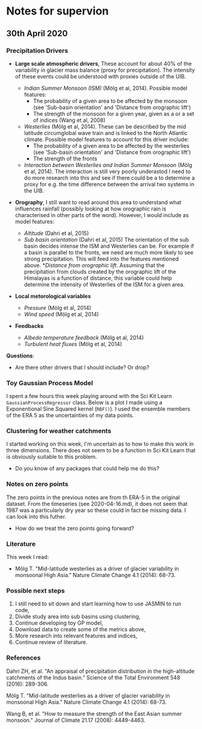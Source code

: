 # Notes for supervion

## 30th April 2020

### Precipitation Drivers

* __Large scale atmospheric drivers__, These account for about 40% of the variability in glacier mass balance (proxy for precipitation). The intensity of these events could be understood with proxies outside of the UIB.
  * _Indian Summer Monsoon (ISM)_ (Mölg et al, 2014). Possible model features:
    * The probability of a given area to be affected by the monsoon (see 'Sub-basin orientation' and 'Distance from orographic lift')
    * The strength of the monsoon for a given year, given as a or a set of indices (Wang et al, 2008)
  * _Westerlies_ (Mölg et al, 2014). These can be described by the mid latitude circumglobal wave train and is linked to the North Atlantic climate. Possible model features to account for this driver include:
    * The probability of a given area to be affected by the westerlies (see 'Sub-basin orientation' and 'Distance from orographic lift')
    * The strength of the fronts
  * _Interaction between Westerlies and Indian Summer Monsoon_ (Mölg et al, 2014). The interaction is still very poorly underastod I need to do more research into this and see if there could be a to determine a proxy for e.g. the time difference between the arrival two systems in the UIB.

* __Orography__, I still want to read around this area to understand what influences rainfall (possibly looking at how orographic rain is characterised in other parts of the word). However, I would include as model features:
  * _Altitude_ (Dahri et al, 2015)
  * _Sub basin orientation_ (Dahri et al, 2015) The orientation of the sub basin decides intense the ISM and Westerlies can be. For example if a basin is parallel to the fronts, we need are much more likely to see strong precipitation. This will feed into the features mentioned above.
  *_Distance from orographic lift_. Assuming that the precipitation from clouds created by the orographic lift of the Himalayas is a function of distance, this variable could help determine the intensity of Westerlies of the ISM for a given area.

* __Local metorological variables__
  * _Pressure_ (Mölg et al, 2014)
  * _Wind speed_ (Mölg et al, 2014)

* __Feedbacks__
  * _Albedo temperature feedback_ (Mölg et al, 2014)
  * _Turbulent heat fluxes_ (Mölg et al, 2014)

__Questions__:

* Are there other drivers that I should include? Or drop?

### Toy Gaussian Process Model

I spent a few hours this week playing around with the Sci Kit Learn `GaussianProcessRegressor` class. Below is a plot I made using a Exponentional Sine Squared kernel (`RBF()`). I used the ensemble members of the ERA 5 as the uncertainties of my data points. 

### Clustering for weather catchments

I started working on this week, I'm uncertain as to how to make this work in three dimensions. There does not seem to be a function in Sci Kit Learn that is obviously suitable to this problem.

* Do you know of any packages that could help me do this?

### Notes on zero points

The zero points in the previous notes are from th ERA-5 in the original dataset. From the timeseries (see 2020-04-16.md), it does not seem that 1987 was a particularly dry year so these could in fact be missing data. I can look into this futher.

* How do we treat the zero points going forward?

### Literature

This week I read:

* Mölg T. "Mid-latitude westerlies as a driver of glacier variability in monsoonal High Asia." Nature Climate Change 4.1 (2014): 68-73.

### Possible next steps

1. I still need to sit down and start learning how to use JASMIN to run code,
2. Divide study area into sub basins using clustering,
3. Continue developing toy GP model,
4. Download data to create some of the metrics above,
5. More research into relevant features and indices,
6. Continue review of literature.

### References

Dahri ZH, et al. “An appraisal of precipitation distribution in the high-altitude catchments of the Indus basin.” Science of the Total Environment 548 (2016): 289-306.

Mölg T. "Mid-latitude westerlies as a driver of glacier variability in monsoonal High Asia." Nature Climate Change 4.1 (2014): 68-73.

Wang B, et al. "How to measure the strength of the East Asian summer monsoon." Journal of Climate 21.17 (2008): 4449-4463.
